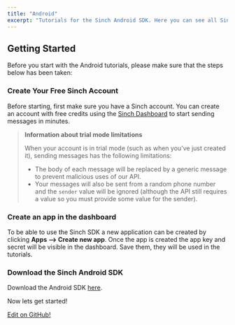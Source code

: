 ```yaml
---
title: "Android"
excerpt: "Tutorials for the Sinch Android SDK. Here you can see all Sinch Android tutorials."
---
```

## Getting Started

Before you start with the Android tutorials, please make sure that the steps below has been taken:

### Create Your Free Sinch Account

Before starting, first make sure you have a Sinch account. You can create an account with free credits using the [Sinch Dashboard](https://portal.sinch.com/#/signup) to start sending messages in minutes.

> **Information about trial mode limitations**
>
> When your account is in trial mode (such as when you've just created it), sending messages has the following limitations:
>
>  - The body of each message will be replaced by a generic message to prevent malicious uses of our API.
>  - Your messages will also be sent from a random phone number and the `sender` value will be ignored (although the API still requires a value so you must provide some value for the sender).

### Create an app in the dashboard

To be able to use the Sinch SDK a new application can be created by clicking **Apps --> Create new app**. Once the app is created the app key and secret will be visible in the dashboard. Save them, they will be used in the tutorials.

### Download the Sinch Android SDK

Download the Android SDK [here](https://sinch.readme.io/page/downloads).

Now lets get started!

<a class="gitbutton pill" target="_blank" href="https://github.com/sinch/docs/blob/master/docs/tutorials/android.md"><span class="fab fa-github"></span>Edit on GitHub!</a>